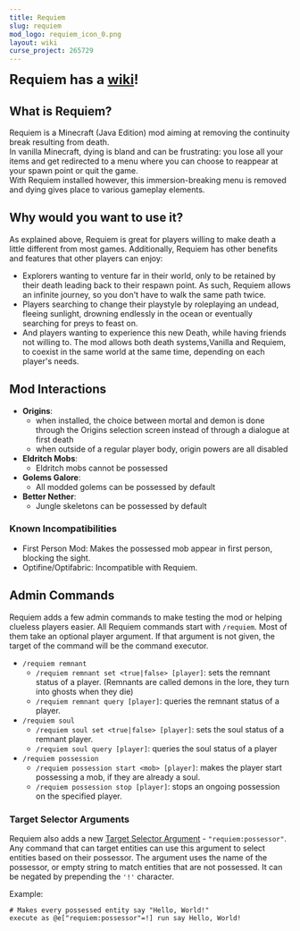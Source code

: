 ```yaml
---
title: Requiem
slug: requiem
mod_logo: requiem_icon_0.png
layout: wiki
curse_project: 265729
---
```


<strong style="font-size: x-large;">Requiem has a [wiki](landing)!</strong>

## What is Requiem?

Requiem is a Minecraft (Java Edition) mod aiming at removing the continuity break resulting from death. <br />
In vanilla Minecraft, dying is bland and can be frustrating: you lose all your items and get redirected
to a menu where you can choose to reappear at your spawn point or quit the game.<br />
With Requiem installed however, this immersion-breaking menu is removed and dying gives place to various gameplay elements.

## Why would you want to use it?

As explained above, Requiem is great for players willing to make death a little different from most games.
Additionally, Requiem has other benefits and features that other players can enjoy:

 - Explorers wanting to venture far in their world, only to be retained by their death leading back to their respawn point. 
   As such, Requiem allows an infinite journey, so you don't have to walk the same path twice.
 - Players searching to change their playstyle by roleplaying an undead, fleeing sunlight, drowning endlessly
   in the ocean or eventually searching for preys to feast on.
 - And players wanting to experience this new Death, while having friends not willing to. 
   The mod allows both death systems,Vanilla and Requiem, to coexist in the same world at the same time, 
   depending on each player's needs.

## Mod Interactions

- **Origins**: 
  - when installed, the choice between mortal and demon is done through the Origins selection screen instead of through a dialogue at first death
  - when outside of a regular player body, origin powers are all disabled
- **Eldritch Mobs**:
  - Eldritch mobs cannot be possessed
- **Golems Galore**:
  - All modded golems can be possessed by default
- **Better Nether**:
  - Jungle skeletons can be possessed by default

### Known Incompatibilities

 - First Person Mod: Makes the possessed mob appear in first person, blocking the sight.
 - Optifine/Optifabric: Incompatible with Requiem.

## Admin Commands

Requiem adds a few admin commands to make testing the mod or helping clueless players easier.
All Requiem commands start with `/requiem`. Most of them take an optional player argument. If that argument is not given, the target of the command will be the command executor.

 - `/requiem remnant`
    - `/requiem remnant set <true|false> [player]`: sets the remnant status of a player. (Remnants are called demons in the lore, they turn into ghosts when they die)
    - `/requiem remnant query [player]`: queries the remnant status of a player.
 - `/requiem soul`
    - `/requiem soul set <true|false> [player]`: sets the soul status of a remnant player.
    - `/requiem soul query [player]`: queries the soul status of a player
 - `/requiem possession`
    - `/requiem possession start <mob> [player]`: makes the player start possessing a mob, if they are already a soul.
    - `/requiem possession stop [player]`: stops an ongoing possession on the specified player.

### Target Selector Arguments
Requiem also adds a new [Target Selector Argument](https://minecraft.gamepedia.com/Commands#Target_selector_arguments) - `"requiem:possessor"`.
Any command that can target entities can use this argument to select entities based on their possessor.
The argument uses the name of the possessor, or empty string to match entities that are not possessed.
It can be negated by prepending the `'!'` character.

Example:
```mcfunction
# Makes every possessed entity say "Hello, World!"
execute as @e["requiem:possessor"=!] run say Hello, World!
```